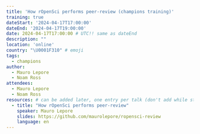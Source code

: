 ```yaml
---
title: 'How rOpenSci performs peer-review (champions training)'
training: true
dateStart: '2024-04-17T17:00:00'
dateEnd: '2024-04-17T19:00:00'
date: 2024-04-17T17:00:00 # UTC!! same as dateEnd
description: ""
location: 'online'
country: "\U0001F310" # emoji
tags: 
  - champions
author:
  - Mauro Lepore
  - Noam Ross
attendees:
  - Mauro Lepore
  - Noam Ross
resources: # can be added later, one entry per talk (don't add while still empty, add once there are resources)
  - title: "How rOpenSci performs peer-review"
    speaker: Mauro Lepore
    slides: https://github.com/maurolepore/ropensci-review
    language: en
---
```



